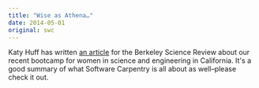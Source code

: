 ```yaml
---
title: "Wise as Athena…"
date: 2014-05-01
original: swc
---
```

<p>
  Katy Huff has written <a href="http://sciencereview.berkeley.edu/wise-athena-swifter-hermes/">an article</a>
  for the Berkeley Science Review
  about our recent bootcamp for women in science and engineering in California.
  It's a good summary of what Software Carpentry is all about as well–please
  check it out.
</p>

